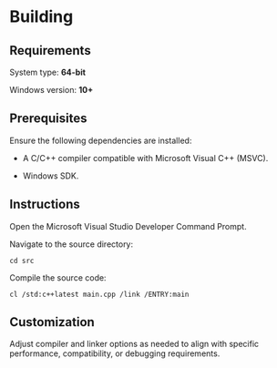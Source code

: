 # Building

## Requirements

System type: **64-bit**

Windows version: **10+**

## Prerequisites

Ensure the following dependencies are installed:

- A C/C++ compiler compatible with Microsoft Visual C++ (MSVC).

- Windows SDK.

## Instructions

Open the Microsoft Visual Studio Developer Command Prompt.

Navigate to the source directory:

    cd src

Compile the source code:

    cl /std:c++latest main.cpp /link /ENTRY:main

## Customization

Adjust compiler and linker options as needed to align with specific performance, compatibility, or debugging requirements.